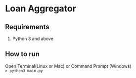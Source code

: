 # Loan Aggregator
## Requirements
1. Python 3 and above

## How to run
Open Terminal(Linux or Mac) or Command Prompt (Windows)<br>
`> python3 main.py`